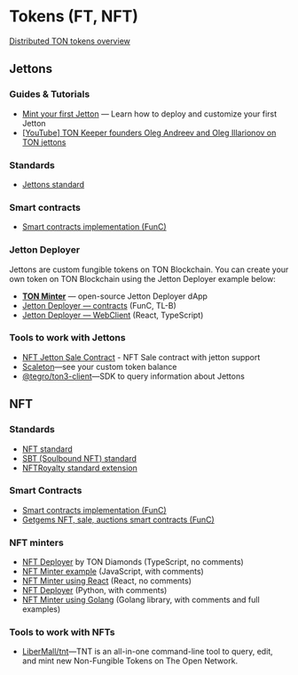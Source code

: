 # Tokens (FT, NFT)

[Distributed TON tokens overview](https://telegra.ph/Scalable-DeFi-in-TON-03-30)

## Jettons

### Guides & Tutorials

* [Mint your first Jetton](/develop/dapps/tutorials/jetton-minter/) — Learn how to deploy and customize your first Jetton
* [[YouTube] TON Keeper founders Oleg Andreev and Oleg Illarionov on TON jettons](https://www.youtube.com/watch?v=oEO29KmOpv4)

### Standards

* [Jettons standard](https://github.com/ton-blockchain/TEPs/blob/master/text/0074-jettons-standard.md)

### Smart contracts

* [Smart contracts implementation (FunC)](https://github.com/ton-blockchain/token-contract/)

### Jetton Deployer

Jettons are custom fungible tokens on TON Blockchain. You can create your own token on TON Blockchain using the Jetton Deployer example below:

* **[TON Minter](https://minter.ton.org/)** — open-source Jetton Deployer dApp
* [Jetton Deployer — contracts](https://github.com/ton-defi-org/jetton-deployer-contracts) (FunC, TL-B)
* [Jetton Deployer — WebClient](https://github.com/ton-defi-org/jetton-deployer-webclient) (React, TypeScript)

### Tools to work with Jettons

* [NFT Jetton Sale Contract](https://github.com/dvlkv/nft-jetton-sale-smc) - NFT Sale contract with jetton support
* [Scaleton](http://scaleton.io)—see your custom token balance
* [@tegro/ton3-client](https://github.com/TegroTON/ton3-client#jettons-example)—SDK to query information about Jettons

## NFT

### Standards

* [NFT standard](https://github.com/ton-blockchain/TEPs/blob/master/text/0062-nft-standard.md)
* [SBT (Soulbound NFT) standard](https://github.com/ton-blockchain/TEPs/blob/master/text/0085-sbt-standard.md)
* [NFTRoyalty standard extension](https://github.com/ton-blockchain/TEPs/blob/master/text/0066-nft-royalty-standard.md)


### Smart Contracts

* [Smart contracts implementation (FunC)](https://github.com/ton-blockchain/token-contract/)
* [Getgems NFT, sale, auctions smart contracts (FunC)](https://github.com/getgems-io/nft-contracts)

### NFT minters

* [NFT Deployer](https://github.com/tondiamonds/ton-nft-deployer) by TON Diamonds (TypeScript, no comments)
* [NFT Minter example](https://github.com/ton-foundation/token-contract/tree/main/nft/web-example) (JavaScript, with comments)
* [NFT Minter using React](https://github.com/tonbuilders/tonbuilders-minter) (React, no comments)
* [NFT Deployer](https://github.com/anomaly-guard/nft-deployer) (Python, with comments)
* [NFT Minter using Golang](https://github.com/xssnick/tonutils-go#nft) (Golang library, with comments and full examples)

### Tools to work with NFTs

* [LiberMall/tnt](https://github.com/LiberMall/tnt)—TNT is an all-in-one command-line tool to query, edit, and mint new Non-Fungible Tokens on The Open Network.

